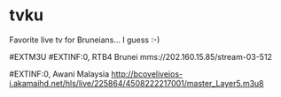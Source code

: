 # tvku
Favorite live tv for Bruneians... I guess :-) 

#EXTM3U
#EXTINF:0, RTB4 Brunei
mms://202.160.15.85/stream-03-512

#EXTINF:0, Awani Malaysia
http://bcoveliveios-i.akamaihd.net/hls/live/225864/4508222217001/master_Layer5.m3u8
